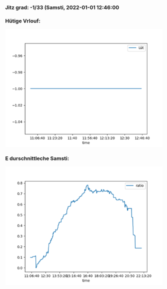 ### Jitz grad: -1/33 (Samsti, 2022-01-01 12:46:00

### Hütige Vrlouf:
![Graph](Today.png)

### E durschnittleche Samsti:
![Graph](Samsti.png)